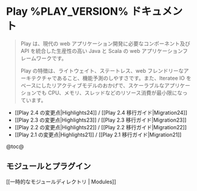 <!--- Copyright (C) 2009-2015 Typesafe Inc. <http://www.typesafe.com> -->
<!--
# Play %PLAY_VERSION% documentation
-->
# Play %PLAY_VERSION% ドキュメント

<!--
> Play is a high-productivity Java and Scala web application framework that integrates the components and APIs you need for modern web application development. 
>
> Play is based on a lightweight, stateless, web-friendly architecture and features predictable and minimal resource consumption (CPU, memory, threads) for highly-scalable applications thanks to its reactive model, based on Iteratee IO.
-->
>Play は、現代の web アプリケーション開発に必要なコンポーネント及び API を統合した生産性の高い Java と Scala の web アプリケーションフレームワークです。
>
> Play の特徴は、ライトウェイト、ステートレス、web フレンドリーなアーキテクチャであること、機能予測のしやすさです。また、Iteratee IO をベースにしたリアクティブモデルのおかげで、スケーラブルなアプリケーションでも CPU、メモリ、スレッドなどのリソース消費が最小限になっています。

<!--
- [[What's new in Play 2.4?|Highlights24]] / [[Play 2.4 Migration Guide|Migration24]]
- [[What's new in Play 2.3?|Highlights23]] / [[Play 2.3 Migration Guide|Migration23]]
- [[What's new in Play 2.2?|Highlights22]] / [[Play 2.2 Migration Guide|Migration22]]
- [[What's new in Play 2.1?|Highlights21]] / [[Play 2.1 Migration Guide|Migration21]]
-->
- [[Play 2.4 の変更点|Highlights24]] / [[Play 2.4 移行ガイド|Migration24]]
- [[Play 2.3 の変更点|Highlights23]] / [[Play 2.3 移行ガイド|Migration23]]
- [[Play 2.2 の変更点|Highlights22]] / [[Play 2.2 移行ガイド|Migration22]]
- [[Play 2.1 の変更点|Highlights21]] / [[Play 2.1 移行ガイド|Migration21]]


@toc@

## モジュールとプラグイン

<!--
[[Temporary modules directory|ModuleDirectory]]
-->
[[一時的なモジュールディレクトリ | Modules]]
